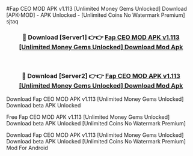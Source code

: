 #Fap CEO MOD APK v1.113 [Unlimited Money Gems Unlocked] Download [APK-MOD] - APK Unlocked - [Unlimited Coins No Watermark Premium] sjtaq



<div align="center">

<h3>🔴 Download [Server1] 👉👉 <a href="https://momento.my/?title=Fap_CEO_MOD_APK_v1.113_[Unlimited_Money_Gems_Unlocked]_Download">Fap CEO MOD APK v1.113 [Unlimited Money Gems Unlocked] Download Mod Apk</a></h3><br>

<h3>🔴 Download [Server2] 👉👉 <a href="https://momento.my/?title=Fap_CEO_MOD_APK_v1.113_[Unlimited_Money_Gems_Unlocked]_Download">Fap CEO MOD APK v1.113 [Unlimited Money Gems Unlocked] Download Mod Apk</a></h3>
</div>



Download Fap CEO MOD APK v1.113 [Unlimited Money Gems Unlocked] Download beta APK Unlocked

Free Fap CEO MOD APK v1.113 [Unlimited Money Gems Unlocked] Download beta APK Unlocked [Unlimited Coins No Watermark Premium]

Download Fap CEO MOD APK v1.113 [Unlimited Money Gems Unlocked] Download beta APK Unlocked [Unlimited Coins No Watermark Premium] Mod For Android
